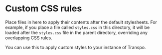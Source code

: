 # Custom CSS rules

Place files in here to apply their contents after the default stylesheets.
For example, if you place a file called `styles.css` in this directory, it will
be loaded after the `styles.css` file in the parent directory, overriding any
overlapping CSS rules.

You can use this to apply custom styles to your instance of Transpo.
